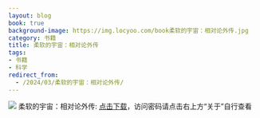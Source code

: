 ```yaml
---
layout: blog
book: true
background-image: https://img.locyoo.com/book柔软的宇宙：相对论外传.jpg
category: 书籍
title: 柔软的宇宙：相对论外传
tags:
- 书籍
- 科学
redirect_from:
  - /2024/03/柔软的宇宙：相对论外传/
---
```

![](https://img.locyoo.com/book柔软的宇宙：相对论外传.jpg)
柔软的宇宙：相对论外传: <a name = "ref1" href="https://url18.ctfile.com/f/50983618-1320273427-7ef845?p=3619">点击下载</a>，访问密码请点击右上方“关于”自行查看